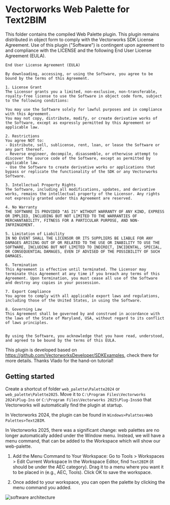 # Vectorworks Web Palette for Text2BIM

This folder contains the compiled Web Palette plugin. This plugin remains distributed in object form to comply with the Vectorworks SDK License Agreement. Use of this plugin ("Software") is contingent upon agreement to and compliance with the LICENSE and the following End User License Agreement (EULA).

```
End User License Agreement (EULA)

By downloading, accessing, or using the Software, you agree to be bound by the terms of this Agreement.

1. License Grant
The Licensor grants you a limited, non-exclusive, non-transferable, royalty-free license to use the Software in object code form, subject to the following conditions:

You may use the Software solely for lawful purposes and in compliance with this Agreement.
You may not copy, distribute, modify, or create derivative works of the Software, except as expressly permitted by this Agreement or applicable law.

2. Restrictions
You agree NOT to:
- Distribute, sell, sublicense, rent, loan, or lease the Software or any part thereof.
- Reverse engineer, decompile, disassemble, or otherwise attempt to discover the source code of the Software, except as permitted by applicable law.
- Use the Software to create derivative works or applications that bypass or replicate the functionality of the SDK or any Vectorworks Software.

3. Intellectual Property Rights
The Software, including all modifications, updates, and derivative works, remains the intellectual property of the Licensor. Any rights not expressly granted under this Agreement are reserved.

4. No Warranty
THE SOFTWARE IS PROVIDED "AS IS" WITHOUT WARRANTY OF ANY KIND, EXPRESS OR IMPLIED, INCLUDING BUT NOT LIMITED TO THE WARRANTIES OF MERCHANTABILITY, FITNESS FOR A PARTICULAR PURPOSE, AND NON-INFRINGEMENT.

5. Limitation of Liability
IN NO EVENT SHALL THE LICENSOR OR ITS SUPPLIERS BE LIABLE FOR ANY DAMAGES ARISING OUT OF OR RELATED TO THE USE OR INABILITY TO USE THE SOFTWARE, INCLUDING BUT NOT LIMITED TO INDIRECT, INCIDENTAL, SPECIAL, OR CONSEQUENTIAL DAMAGES, EVEN IF ADVISED OF THE POSSIBILITY OF SUCH DAMAGES.

6. Termination
This Agreement is effective until terminated. The Licensor may terminate this Agreement at any time if you breach any terms of this Agreement. Upon termination, you must cease all use of the Software and destroy any copies in your possession.

7. Export Compliance
You agree to comply with all applicable export laws and regulations, including those of the United States, in using the Software.

8. Governing Law
This Agreement shall be governed by and construed in accordance with the laws of the State of Maryland, USA, without regard to its conflict of laws principles.


By using the Software, you acknowledge that you have read, understood, and agreed to be bound by the terms of this EULA.
```

This plugin is developed based on https://github.com/VectorworksDeveloper/SDKExamples, check there for more details. Thanks Vlado for the hand-on tutorial!

## Getting started

Create a shortcut of folder `web_palette\Palette2024` or `web_palette\Palette2025`. Move it to `C:\Program Files\Vectorworks 2024\Plug-Ins` or `C:\Program Files\Vectorworks 2025\Plug-Ins`so that Vectorworks will automatically find the plugin at startup.

In Vectorworks 2024, the plugin can be found in `Windows>Palattes>Web Palettes>Text2BIM`.

In Vectorworks 2025, there was a significant change: web palettes are no longer automatically added under the Window menu. Instead, we will have a menu command, that can be added to the Workspace which will show our web-palette.
1. Add the Menu Command to Your Workspace:
Go to Tools > Workspaces > Edit Current Workspace
In the Workspace Editor, find `Text2BIM` (it should be under the AEC category).
Drag it to a menu where you want it to be placed in (e.g., AEC, Tools).
Click OK to save the workspace.

2. Once added to your workspace, you can open the palette by clicking the menu command you added.

![software architecture](software_architect.png)
